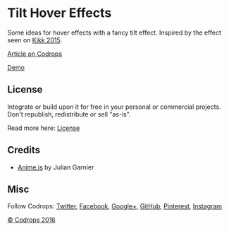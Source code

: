 # Tilt Hover Effects

Some ideas for hover effects with a fancy tilt effect. Inspired by the effect seen on [Kikk 2015](http://www.kikk.be/2015/).

[Article on Codrops](http://tympanus.net/codrops/?p=28860)

[Demo](http://tympanus.net/Development/TiltHoverEffects/)

## License

Integrate or build upon it for free in your personal or commercial projects. Don't republish, redistribute or sell "as-is". 

Read more here: [License](http://tympanus.net/codrops/licensing/)

## Credits

- [Anime.js](anime-js.com) by Julian Garnier

## Misc

Follow Codrops: [Twitter](http://www.twitter.com/codrops), [Facebook](http://www.facebook.com/pages/Codrops/159107397912), [Google+](https://plus.google.com/101095823814290637419), [GitHub](https://github.com/codrops), [Pinterest](http://www.pinterest.com/codrops/), [Instagram](https://www.instagram.com/codropsss/)


[© Codrops 2016](http://www.codrops.com)





